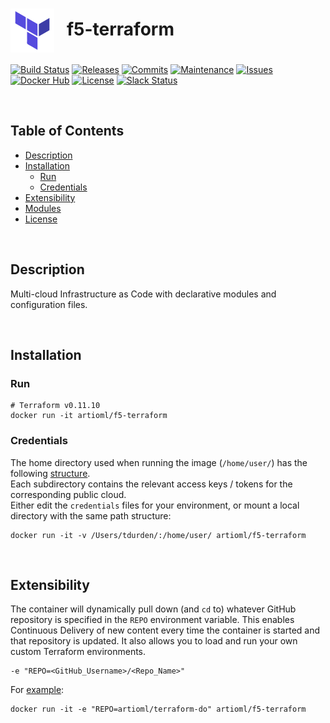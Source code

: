 # <img align="center" src="img/terraform.svg" width="70">&nbsp;&nbsp; f5-terraform
[![Build Status](https://img.shields.io/travis/com/ArtiomL/f5-terraform/develop.svg)](https://travis-ci.com/ArtiomL/f5-terraform)
[![Releases](https://img.shields.io/github/release/ArtiomL/f5-terraform.svg)](https://github.com/ArtiomL/f5-terraform/releases)
[![Commits](https://img.shields.io/github/commits-since/ArtiomL/f5-terraform/latest.svg?label=commits%20since)](https://github.com/ArtiomL/f5-terraform/commits/master)
[![Maintenance](https://img.shields.io/maintenance/yes/2018.svg)](https://github.com/ArtiomL/f5-terraform/graphs/code-frequency)
[![Issues](https://img.shields.io/github/issues/ArtiomL/f5-terraform.svg)](https://github.com/ArtiomL/f5-terraform/issues)
[![Docker Hub](https://img.shields.io/docker/pulls/artioml/f5-terraform.svg)](https://hub.docker.com/r/artioml/f5-terraform/)
[![License](https://img.shields.io/badge/license-MIT-blue.svg)](/LICENSE)
[![Slack Status](https://f5cloudsolutions.herokuapp.com/badge.svg)](https://f5cloudsolutions.herokuapp.com)

&nbsp;&nbsp;

## Table of Contents
- [Description](#description)
- [Installation](#installation)
	- [Run](#run)
	- [Credentials](#credentials)
- [Extensibility](#extensibility)
- [Modules](#modules)
- [License](LICENSE)

&nbsp;&nbsp;

## Description

Multi-cloud Infrastructure as Code with declarative modules and configuration files.

&nbsp;&nbsp;

## Installation

### Run
```shell
# Terraform v0.11.10
docker run -it artioml/f5-terraform

```

### Credentials
The home directory used when running the image (`/home/user/`) has the following [structure](.creds).  
Each subdirectory contains the relevant access keys / tokens for the corresponding public cloud.  
Either edit the `credentials` files for your environment, or mount a local directory with the same path structure:

```
docker run -it -v /Users/tdurden/:/home/user/ artioml/f5-terraform
```

&nbsp;&nbsp;

## Extensibility
The container will dynamically pull down (and `cd` to) whatever GitHub repository is specified in the `REPO` environment variable. This enables Continuous Delivery of new content every time the container is started and that repository is updated. It also allows you to load and run your own custom Terraform environments.

```shell
-e "REPO=<GitHub_Username>/<Repo_Name>"
```
For [example](https://github.com/ArtiomL/terraform-do):
```shell
docker run -it -e "REPO=artioml/terraform-do" artioml/f5-terraform
```

&nbsp;&nbsp;


